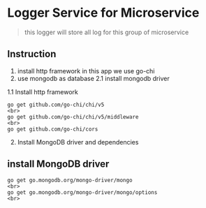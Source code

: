 # Logger Service for Microservice

> this logger will store all log for this group of microservice

## Instruction

1. install http framework in this app we use go-chi
2. use mongodb as database
   2.1 install mongodb driver

1.1 Install http framework

```
go get github.com/go-chi/chi/v5
<br>
go get github.com/go-chi/chi/v5/middleware
<br>
go get github.com/go-chi/cors

```

2. Install MongoDB driver and dependencies

## install MongoDB driver

```
go get go.mongodb.org/mongo-driver/mongo
<br>
go get go.mongodb.org/mongo-driver/mongo/options
<br>

```
